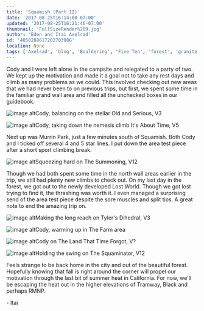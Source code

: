 ```yaml
---
title: 'Squamish (Part II)'
date: '2017-08-25T16:14:00-07:00'
updated: '2017-08-25T16:21:46-07:00'
thumbnail: 'FullSizeRender%209.jpg'
author: 'Eden and Itai Axelrad'
id: '4858288617202703986'
location: None
tags: ['Axelrad', 'blog', 'Bouldering', 'Five Ten', 'forest', 'granite', 'highball', 'murrin park', 'north wall', 'squaminator', 'Squamish', 'summoning']
---
```

Cody and I were left alone in the campsite and relegated to a party of two. We kept up the motivation and made it a goal not to take any rest days and climb as many problems as we could. This involved checking out new areas that we had never been to on previous trips, but first, we spent some time in the familiar grand wall area and filled all the unchecked boxes in our guidebook.

![image alt](/images/FullSizeRender%209.jpg)Cody, balancing on the stellar Old and Serious, V3

![image alt](/images/IMG_4787.JPG)Cody, taking down the nemesis climb It's About Time, V5

Next up was Murrin Park, just a few minutes south of Squamish. Both Cody and I ticked off several 4 and 5 star lines. I put down the area test piece after a short sport climbing break.

![image alt](/images/IMG_4741.JPG)Squeezing hard on The Summoning, V12

Though we had both spent some time in the north wall areas earlier in the trip, we still had plenty new climbs to check out. On my last day in the forest, we got out to the newly developed Lost World. Though we got lost trying to find it, the thrashing was worth it. I even managed a surprising send of the area test piece despite the sore muscles and split tips. A great note to end the amazing trip on.

![image alt](/images/IMG_4756.JPG)Making the long reach on Tyler's Dihedral, V3

![image alt](/images/IMG_4764.JPG)Cody, warming up in The Farm area

![image alt](/images/IMG_4774.JPG)Cody on The Land That Time Forgot, V?

![image alt](/images/IMG_4789.JPG)Holding the swing on The Squaminator, V12

Feels strange to be back home in the city and out of the beautiful forest. Hopefully knowing that fall is right around the corner will propel our motivation through the last bit of summer heat in California. For now, we'll be escaping the heat out in the higher elevations of Tramway, Black and perhaps RMNP.

\- Itai
